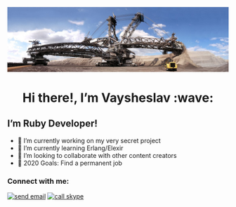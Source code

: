 [![Bagger 288](https://raw.githubusercontent.com/KVexcavator/KVexcavator/master/assets/Bagger288.jpg)](https://ruby-doc.org)

<h1 align='center'> Hi there!, I’m Vaysheslav :wave:</h1>

## I’m Ruby Developer!
- 🔭 I’m currently working on my very secret project
- 🌱 I’m currently learning Erlang/Elexir
- 👯 I’m looking to collaborate with other content creators
- 🥅 2020 Goals: Find a permanent job

### Connect with me: 

<a href="mailto:kv_fam@mail.ru" ><img  alt="send email" width="22px" src="https://cdn.jsdelivr.net/npm/simple-icons@3.4.0/icons/mail-dot-ru.svg" /></a>
<a href="skype:kvstudent?call" ><img  alt="call skype" width="22px" src="https://cdn.jsdelivr.net/npm/simple-icons@3.4.0/icons/skype.svg" /></a>

